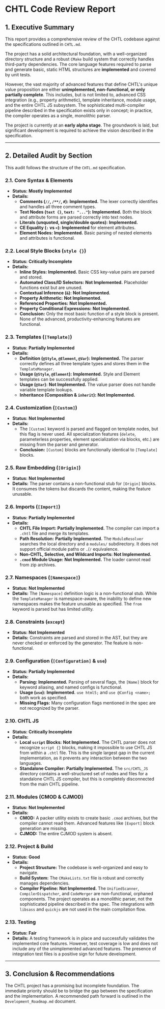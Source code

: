 # CHTL Code Review Report

## 1. Executive Summary

This report provides a comprehensive review of the CHTL codebase against the specifications outlined in `CHTL.md`.

The project has a solid architectural foundation, with a well-organized directory structure and a robust `CMake` build system that correctly handles third-party dependencies. The core language features required to parse and generate basic, static HTML structures are **implemented** and covered by unit tests.

However, the vast majority of advanced features that define CHTL's unique value proposition are either **unimplemented, non-functional, or only partially complete**. This includes, but is not limited to, advanced CSS integration (e.g., property arithmetic), template inheritance, module usage, and the entire CHTL JS subsystem. The sophisticated multi-compiler pipeline described in the specification exists only in concept; in practice, the compiler operates as a single, monolithic parser.

The project is currently at an **early alpha stage**. The groundwork is laid, but significant development is required to achieve the vision described in the specification.

---

## 2. Detailed Audit by Section

This audit follows the structure of the `CHTL.md` specification.

### 2.1. Core Syntax & Elements

*   **Status:** **Mostly Implemented**
*   **Details:**
    *   **Comments (`//`, `/**/`, `#`):** **Implemented.** The lexer correctly identifies and handles all three comment types.
    *   **Text Nodes (`text {}`, `text: "..."`):** **Implemented.** Both the block and attribute forms are parsed correctly into text nodes.
    *   **Literals (unquoted, single/double quotes):** **Implemented.**
    *   **CE Equality (`:` vs `=`):** **Implemented** for element attributes.
    *   **Element Nodes:** **Implemented.** Basic parsing of nested elements and attributes is functional.

### 2.2. Local Style Blocks (`style {}`)

*   **Status:** **Critically Incomplete**
*   **Details:**
    *   **Inline Styles:** **Implemented.** Basic CSS key-value pairs are parsed and stored.
    *   **Automated Class/ID Selectors:** **Not Implemented.** Placeholder functions exist but are unused.
    *   **Contextual Inference (`&`):** **Not Implemented.**
    *   **Property Arithmetic:** **Not Implemented.**
    *   **Referenced Properties:** **Not Implemented.**
    *   **Property Conditional Expressions:** **Not Implemented.**
    *   **Conclusion:** Only the most basic function of a style block is present. None of the advanced, productivity-enhancing features are functional.

### 2.3. Templates (`[Template]`)

*   **Status:** **Partially Implemented**
*   **Details:**
    *   **Definition (`@Style`, `@Element`, `@Var`):** **Implemented.** The parser correctly defines all three template types and stores them in the `TemplateManager`.
    *   **Usage (`@Style`, `@Element`):** **Implemented.** Style and Element templates can be successfully applied.
    *   **Usage (`@Var`):** **Not Implemented.** The value parser does not handle variable template lookups.
    *   **Inheritance (Composition & `inherit`):** **Not Implemented.**

### 2.4. Customization (`[Custom]`)

*   **Status:** **Not Implemented**
*   **Details:**
    *   The `[Custom]` keyword is parsed and flagged on template nodes, but this flag is never used. All specialization features (`delete`, parameterless properties, element specialization via blocks, etc.) are missing from the parser and generator.
    *   **Conclusion:** `[Custom]` blocks are functionally identical to `[Template]` blocks.

### 2.5. Raw Embedding (`[Origin]`)

*   **Status:** **Not Implemented**
*   **Details:** The parser contains a non-functional stub for `[Origin]` blocks. It consumes the tokens but discards the content, making the feature unusable.

### 2.6. Imports (`[Import]`)

*   **Status:** **Partially Implemented**
*   **Details:**
    *   **CHTL File Import:** **Partially Implemented.** The compiler can import a `.chtl` file and merge its templates.
    *   **Path Resolution:** **Partially Implemented.** The `ModuleResolver` searches the local directory and a `modules/` subdirectory. It does not support official module paths or `.`/`/` equivalence.
    *   **Non-CHTL, Selective, and Wildcard Imports:** **Not Implemented.**
    *   **`.cmod` Module Usage:** **Not Implemented.** The loader cannot read from zip archives.

### 2.7. Namespaces (`[Namespace]`)

*   **Status:** **Not Implemented**
*   **Details:** The `[Namespace]` definition logic is a non-functional stub. While the `TemplateManager` is namespace-aware, the inability to define new namespaces makes the feature unusable as specified. The `from` keyword is parsed but has limited utility.

### 2.8. Constraints (`except`)

*   **Status:** **Not Implemented**
*   **Details:** Constraints are parsed and stored in the AST, but they are never checked or enforced by the generator. The feature is non-functional.

### 2.9. Configuration (`[Configuration]` & `use`)

*   **Status:** **Partially Implemented**
*   **Details:**
    *   **Parsing:** **Implemented.** Parsing of several flags, the `[Name]` block for keyword aliasing, and named configs is functional.
    *   **Usage (`use`):** **Implemented.** `use html5;` and `use @Config <name>;` both work as specified.
    *   **Missing Flags:** Many configuration flags mentioned in the spec are not recognized by the parser.

### 2.10. CHTL JS

*   **Status:** **Critically Incomplete**
*   **Details:**
    *   **Local `script` Blocks:** **Not Implemented.** The CHTL parser does not recognize `script {}` blocks, making it impossible to use CHTL JS from within a `.chtl` file. This is the single largest gap in the current implementation, as it prevents any interaction between the two languages.
    *   **Standalone Compiler:** **Partially Implemented.** The `src/CHTL_JS` directory contains a well-structured set of nodes and files for a standalone CHTL JS compiler, but this is completely disconnected from the main CHTL pipeline.

### 2.11. Modules (CMOD & CJMOD)

*   **Status:** **Not Implemented**
*   **Details:**
    *   **CMOD:** A packer utility exists to create basic `.cmod` archives, but the compiler cannot read them. Advanced features like `[Export]` block generation are missing.
    *   **CJMOD:** The entire CJMOD system is absent.

### 2.12. Project & Build

*   **Status:** **Good**
*   **Details:**
    *   **Project Structure:** The codebase is well-organized and easy to navigate.
    *   **Build System:** The `CMakeLists.txt` file is robust and correctly manages dependencies.
    *   **Compiler Pipeline:** **Not Implemented.** The `UnifiedScanner`, `CompilerDispatcher`, and `CodeMerger` are non-functional, orphaned components. The project operates as a monolithic parser, not the sophisticated pipeline described in the spec. The integrations with `libsass` and `quickjs` are not used in the main compilation flow.

### 2.13. Testing

*   **Status:** **Fair**
*   **Details:** A testing framework is in place and successfully validates the implemented core features. However, test coverage is low and does not include any of the unimplemented advanced features. The presence of integration test files is a positive sign for future development.

---

## 3. Conclusion & Recommendations

The CHTL project has a promising but incomplete foundation. The immediate priority should be to bridge the gap between the specification and the implementation. A recommended path forward is outlined in the `Development_Roadmap.md` document.